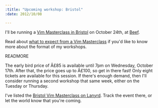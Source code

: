 ```yaml
--- 
:title: "Upcoming workshop: Bristol"
:date: 2012/10/08

---
```


I'll be running a [Vim Masterclass in Bristol][workshops] on October 24th, at [Beef][].

Read about [what to expect from a Vim Masterclass][expect] if you'd like to know more about the format of my workshops.

[workshops]: http://bristol-vimcasts-eve.eventbrite.com/
[expect]: http://vimcasts.org/blog/2012/02/what-to-expect-from-a-vimcasts-workshop/
[Beef]: http://wearebeef.co.uk/


READMORE

The early bird price of Â£85 is available until 7pm on Wednesday, October 17th. After that, the price goes up to Â£100, so get in there fast! Only eight tickets are available for this session. If there's enough demand, then I'll consider running a second workshop that same week, either on the Tuesday or Thursday.

I've listed the [Bristol Vim Masterclass on Lanyrd][l]. Track the event there, or let the world know that you're coming.

[l]: http://lanyrd.com/2012/bristol-vimcasts-workshop-1/